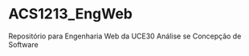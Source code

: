 ACS1213_EngWeb
==============

Repositório para Engenharia Web da UCE30 Análise se Concepção de Software